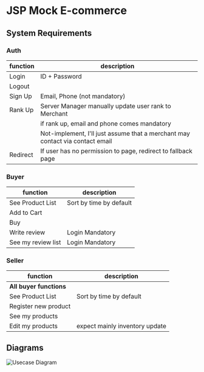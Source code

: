 # JSP Mock E-commerce

## System Requirements

### Auth

| function | description |
| --- | --- |
| Login | ID + Password |
| Logout | |
| Sign Up | Email, Phone (not mandatory) |
| Rank Up | Server Manager manually update user rank to Merchant |
| | if rank up, email and phone comes mandatory |
| | Not-implement, I'll just assume that a merchant may contact via contact email |
| Redirect | If user has no permission to page, redirect to fallback page |

### Buyer

| function | description |
| --- | --- |
| See Product List | Sort by time by default |
| Add to Cart | |
| Buy | |
| Write review | Login Mandatory |
| See my review list | Login Mandatory |

### Seller

| function | description |
| --- | --- |
| **All buyer functions** | |
| See Product List | Sort by time by default |
| Register new product | |  
| See my products | |
| Edit my products | expect mainly inventory update |

## Diagrams

![Usecase Diagram](./assets/readme/cartoon.png)
